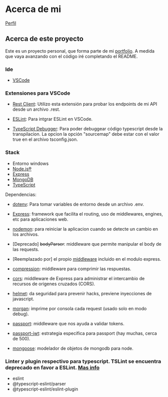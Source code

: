 # Acerca de mi 
[Perfil](https://github.com/pabloMoron/profile)

<!-- ![](./public/nerdge_md.gif) -->

## Acerca de este proyecto
Este es un proyecto personal, que forma parte de mi [portfolio](https://github.com/pabloMoron/profile#portfolio-personal).
A medida que vaya avanzando con el código iré completando el README.
### Ide
- [VSCode](https://code.visualstudio.com/)
### Extensiones para VSCode
- [Rest Client](https://marketplace.visualstudio.com/items?itemName=humao.rest-client): Utilizo esta extensión para probar los endpoints de mi API desde un archivo .rest.

- [ESLint](https://marketplace.visualstudio.com/items?itemName=dbaeumer.vscode-eslint): Para intgrar ESLint en VSCode.

- [TypeScript Debugger](https://marketplace.visualstudio.com/items?itemName=kakumei.ts-debug): Para poder debuggear código typescript desde la transpilacion.
La opcion la opción "sourcemap" debe estar con el valor true en el archivo tsconfig.json.

### Stack
- Entorno windows
- [Node.js®](https://nodejs.org/es/)
- [Express](https://expressjs.com/)
- [MongoDB](https://www.mongodb.com/es)
- [TypeScript](https://www.typescriptlang.org/)

Dependencias:

- [dotenv](https://www.npmjs.com/package/dotenv): Para tomar variables de entorno desde un archivo .env.

- [Express](https://expressjs.com/): framework que facilita el routing, uso de middlewares, engines, etc para aplicaciones web.

- [nodemon](https://www.npmjs.com/package/nodemon): para reiniciar la aplicacion cuando se detecte un cambio en los archivos.

- [Deprecado] ~~bodyParser~~: middleware que permite manipular el body de las requests.

- [Reemplazado por] el propio [middleware](https://expressjs.com/en/resources/middleware/body-parser.html) incluido en el modulo express.

- [compression](http://expressjs.com/en/resources/middleware/compression.html): middleware para comprimir las respuestas.

- [cors](http://expressjs.com/en/resources/middleware/cors.html): middleware de Express para administrar el intercambio de recursos de origenes cruzados (CORS).

- [helmet](http://expressjs.com/en/advanced/best-practice-security.html#use-helmet): da seguridad para prevenir hacks, previene inyecciones de javascript.

- [morgan](https://www.npmjs.com/package/morgan): imprime por consola cada request (usado solo en modo debug).

- [passport](https://www.passportjs.org/): middleware que nos ayuda a validar tokens.

- [passport-jwt](https://www.passportjs.org/packages/passport-jwt/): estrategia especifica para passport (hay muchas, cerca de 500).

- [mongoose](https://mongoosejs.com/): modelador de objetos de mongodb para node.

### Linter y plugin respectivo para typescript. TSLint se encuentra deprecado en favor a ESLint. [Mas info](https://blog.palantir.com/tslint-in-2019-1a144c2317a9)
- eslint
- @typescript-eslint/parser 
- @typescript-eslint/eslint-plugin

